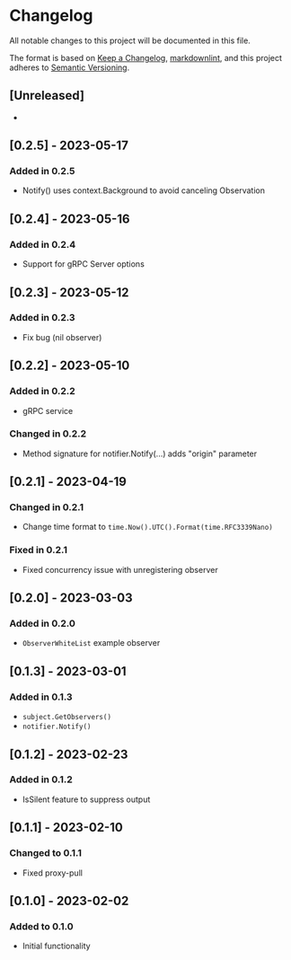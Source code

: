 # Changelog

All notable changes to this project will be documented in this file.

The format is based on [Keep a Changelog](https://keepachangelog.com/en/1.0.0/),
[markdownlint](https://dlaa.me/markdownlint/),
and this project adheres to [Semantic Versioning](https://semver.org/spec/v2.0.0.html).

## [Unreleased]

-

## [0.2.5] - 2023-05-17

### Added in 0.2.5

- Notify() uses context.Background to avoid canceling Observation

## [0.2.4] - 2023-05-16

### Added in 0.2.4

- Support for gRPC Server options

## [0.2.3] - 2023-05-12

### Added in 0.2.3

- Fix bug (nil observer)

## [0.2.2] - 2023-05-10

### Added in 0.2.2

- gRPC service

### Changed in 0.2.2

- Method signature for notifier.Notify(...) adds "origin" parameter

## [0.2.1] - 2023-04-19

### Changed in 0.2.1

- Change time format to `time.Now().UTC().Format(time.RFC3339Nano)`

### Fixed in 0.2.1

- Fixed concurrency issue with unregistering observer

## [0.2.0] - 2023-03-03

### Added in 0.2.0

- `ObserverWhiteList` example observer

## [0.1.3] - 2023-03-01

### Added in 0.1.3

- `subject.GetObservers()`
- `notifier.Notify()`

## [0.1.2] - 2023-02-23

### Added in 0.1.2

- IsSilent feature to suppress output

## [0.1.1] - 2023-02-10

### Changed to 0.1.1

- Fixed proxy-pull

## [0.1.0] - 2023-02-02

### Added to 0.1.0

- Initial functionality
